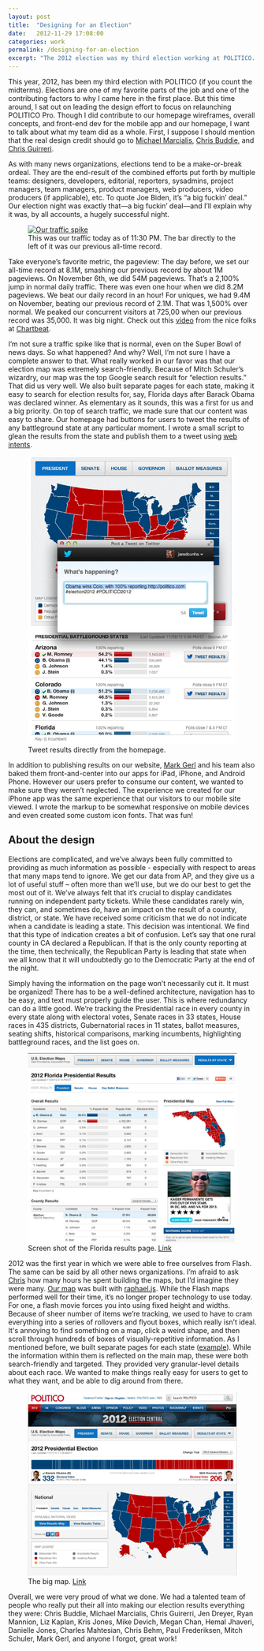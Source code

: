```yaml
---
layout: post
title:  "Designing for an Election"
date:   2012-11-29 17:08:00
categories: work
permalink: /designing-for-an-election
excerpt: "The 2012 election was my third election working at POLITICO. I'd like to describe some of the process that goes into creating our election material."
---
```


<div class="body-copy wrap">
<p>This year, 2012, has been my third election with POLITICO (if you count the midterms). Elections are one of my favorite parts of the job and one of the contributing factors to why I came here in the first place. But this time around, I sat out on leading the design effort to focus on relaunching POLITICO Pro. Though I did contribute to our homepage wireframes, overall concepts, and front-end dev for the mobile app and our homepage, I want to talk about what my team did as a whole. First, I suppose I should mention that the real design credit should go to <a href="https://twitter.com/redhandeddesign">Michael Marcialis</a>, <a href="https://twitter.com/cbud">Chris Buddie</a>, and <a href="http://qnotemedia.com">Chris Guirreri</a>. </p>

<p>As with many news organizations, elections tend to be a make-or-break ordeal. They are the end-result of the combined efforts put forth by multiple teams: designers, developers, editorial, reporters, sysadmins, project managers, team managers, product managers, web producers, video producers (if applicable), etc. To quote Joe Biden, it’s “a big fuckin’ deal.” Our election night was exactly that—a big fuckin’ deal—and I’ll explain why it was, by all accounts,  a hugely successful night.</p>

<figure class="narrow">
<a href="http://instagram.com/p/Rtwqa7BmJU/"><img src="http://distilleryimage8.s3.amazonaws.com/0a2577c2289411e2a73522000a1faf50_7.jpg" alt="Our traffic spike"/></a>
<figcaption>This was our traffic today as of 11:30 PM. The bar directly to the left of it was our previous all-time record.</figcaption>
</figure>
<p>Take everyone’s favorite metric, the pageview: The day before, we set our all-time record at 8.1M, smashing our previous record by about 1M pageviews. On November 6th, we did 54M pageviews. That’s a 2,100% jump in normal daily traffic. There was even one hour when we did 8.2M pageviews. We beat our daily record in an hour!  For uniques, we had 9.4M on November, beating our previous record of 2.1M. That was 1,500% over normal. We peaked our concurrent visitors at 725,00 when our previous record was 35,000. It was big night. Check out this <a href="http://vimeo.com/53360859">video</a> from the nice folks at <a href="http://chartbeat.com">Chartbeat</a>.</p>

<p>I’m not sure a traffic spike like that is normal, even on the Super Bowl of news days. So what happened? And why? Well, I’m not sure I have a complete answer to that. What really worked in our favor was that our election map was extremely search-friendly. Because of Mitch Schuler’s wizardry, our map was the top Google search result for “election results.” That did us very well. We also built separate pages for each state, making it easy to search for election results for, say, Florida days after Barack Obama was declared winner. As elementary as it sounds, this was a first for us and a big priority. On top of search traffic, we made sure that our content was easy to share. Our homepage had buttons for users to tweet the results of any battleground state at any particular moment. I wrote a small script to glean the results from the state and publish them to a tweet using <a href="https://dev.twitter.com/docs/intents">web intents</a>. </p>

<figure class="narrow">
<img src="/assets/images/hp-results.jpg" alt="homepage" />
<figcaption>Tweet results directly from the homepage.</figcaption>
</figure>

<p>In addition to publishing results on our website, <a href="http://www.linkedin.com/in/mgerl">Mark Gerl</a> and his team also baked them front-and-center into our apps for iPad, iPhone, and Android Phone. However our users prefer to consume our content, we wanted to make sure they weren’t neglected.  The experience we created for our iPhone app was the same experience that our visitors to our mobile site viewed. I wrote the markup to be somewhat responsive on mobile devices and even created some custom icon fonts. That was fun!</p>

<h2>About the design</h2>

<p>Elections are complicated, and we’ve always been fully committed to providing as much information as possible - especially with respect to areas that many maps tend to ignore. We get our data from AP, and they give us a lot of useful stuff – often more than we’ll use, but we do our best to get the most out of it.  We’ve always felt that it’s crucial to display candidates running on independent party tickets. While these candidates rarely win, they can, and sometimes do, have an impact on the result of a county, district, or state. We have received some criticism that we do not indicate when a candidate is leading a state. This decision was intentional. We find that this type of indication creates a bit of confusion. Let’s say that one rural county in CA declared a Republican. If that is the only county reporting at the time, then technically, the Republican Party is leading that state when we all know that it will undoubtedly go to the Democratic Party at the end of the night. </p>

<p>Simply having the information on the page won’t necessarily cut it. It must be organized! There has to be a well-defined architecture, navigation has to be easy, and text must properly guide the user. This is where redundancy can do a little good. We’re tracking the Presidential race in every county in every state along with electoral votes, Senate races in 33 states, House races in 435 districts, Gubernatorial races in 11 states, ballot measures, seating shifts, historical comparisons, marking incumbents, highlighting battleground races, and the list goes on.</p>

<figure class="narrow">
<img src="/assets/images/state-page.jpg" alt="state page" />
<figcaption>Screen shot of the Florida results page. <a href="http://www.politico.com/2012-election/results/president/florida/">Link</a></figcaption>
</figure>

<p>2012 was the first year in which we were able to free ourselves from Flash. The same can be said by all other news organizations. I’m afraid to ask <a href="http://www.qnotemedia.com">Chris</a> how many hours he spent building the maps, but I’d imagine they were many. <a href="http://www.politico.com/2012-election/map/">Our map</a> was built with <a href="http://raphaeljs.com">raphael.js</a>. While the Flash maps performed well for their time, it’s no longer proper technology to use today. For one, a flash movie forces you into using fixed height and widths. Because of sheer number of items we’re tracking, we used to have to cram everything into a series of rollovers and flyout boxes, which really isn’t ideal. It's annoying to find something on a map, click a weird shape, and then scroll through hundreds of boxes of visually-repetitive information. As I mentioned before, we built separate pages for each state (<a href="http://www.politico.com/2012-election/results/president/florida/">example</a>).  While the information within them is reflected on the main map, these were both search-friendly and targeted. They provided very granular-level details about each race. We wanted to make things really easy for users to get to what they want, and be able to dig around from there.</p>

<figure class="narrow">
<img src="/assets/images/big-map.jpg" alt="The Big Map" />
<figcaption>The big map. <a href="http://www.politico.com/2012-election/map/">Link</a></figcaption>
</figure>

<p>Overall, we were very proud of what we done. We had a talented team of people who really put their all into making our election results everything they were: Chris Buddie, Michael Marcialis, Chris Guirerri, Jen Dreyer, Ryan Mannion, Liz Kaplan, Kris Jones, Mike Devich, Megan Chan, Hemal Jhaveri, Danielle Jones, Charles Mahtesian, Chris Behm, Paul Frederiksen, Mitch Schuler, Mark Gerl, and anyone I forgot, great work!</p>
</div>